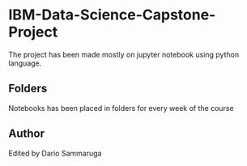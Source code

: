 # IBM-Data-Science-Capstone-Project

The project has been made mostly on jupyter notebook using python language.

## Folders

Notebooks has been placed in folders for every week of the course

## Author
Edited by Dario Sammaruga

